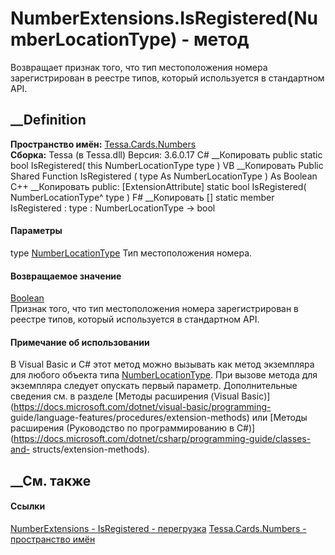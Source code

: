 # NumberExtensions.IsRegistered(NumberLocationType) - метод
Возвращает признак того, что тип местоположения номера зарегистрирован в
реестре типов, который используется в стандартном API.
## __Definition
 **Пространство имён:** [Tessa.Cards.Numbers](N_Tessa_Cards_Numbers.htm)  
 **Сборка:** Tessa (в Tessa.dll) Версия: 3.6.0.17
C# __Копировать
     public static bool IsRegistered(
    	this NumberLocationType type
    )
VB __Копировать
    <ExtensionAttribute>
    Public Shared Function IsRegistered ( 
    	type As NumberLocationType
    ) As Boolean
C++ __Копировать
     public:
    [ExtensionAttribute]
    static bool IsRegistered(
    	NumberLocationType^ type
    )
F# __Копировать
     [<ExtensionAttribute>]
    static member IsRegistered : 
            type : NumberLocationType -> bool 
#### Параметры
type [NumberLocationType](T_Tessa_Cards_Numbers_NumberLocationType.htm)
    Тип местоположения номера.
#### Возвращаемое значение
[Boolean](https://learn.microsoft.com/dotnet/api/system.boolean)  
Признак того, что тип местоположения номера зарегистрирован в реестре типов,
который используется в стандартном API.
#### Примечание об использовании
В Visual Basic и C# этот метод можно вызывать как метод экземпляра для любого
объекта типа
[NumberLocationType](T_Tessa_Cards_Numbers_NumberLocationType.htm). При вызове
метода для экземпляра следует опускать первый параметр. Дополнительные
сведения см. в разделе [Методы расширения (Visual
Basic)](https://docs.microsoft.com/dotnet/visual-basic/programming-
guide/language-features/procedures/extension-methods) или [Методы расширения
(Руководство по программированию в
C#)](https://docs.microsoft.com/dotnet/csharp/programming-guide/classes-and-
structs/extension-methods).
##  __См. также
#### Ссылки
[NumberExtensions - ](T_Tessa_Cards_Numbers_NumberExtensions.htm)
[IsRegistered -
перегрузка](Overload_Tessa_Cards_Numbers_NumberExtensions_IsRegistered.htm)
[Tessa.Cards.Numbers - пространство имён](N_Tessa_Cards_Numbers.htm)

